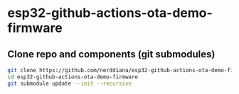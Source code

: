 # esp32-github-actions-ota-demo-firmware

## Clone repo and components (git submodules)
```sh
git clone https://github.com/nerddiana/esp32-github-actions-ota-demo-firmware.git
cd esp32-github-actions-ota-demo-firmware
git submodule update --init --recursive
```